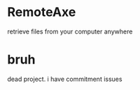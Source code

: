 # RemoteAxe
retrieve files from your computer anywhere

# bruh
dead project. i have commitment issues
